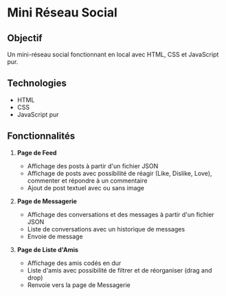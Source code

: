# Mini Réseau Social

## Objectif
Un mini-réseau social fonctionnant en local avec HTML, CSS et JavaScript pur.  

## Technologies
- HTML
- CSS
- JavaScript pur

## Fonctionnalités
1. **Page de Feed**
   - Affichage des posts à partir d'un fichier JSON
   - Affichage de posts avec possibilité de réagir (Like, Dislike, Love), commenter et répondre à un commentaire
   - Ajout de post textuel avec ou sans image


2. **Page de Messagerie**
   - Affichage des conversations et des messages à partir d'un fichier JSON
   - Liste de conversations avec un historique de messages
   - Envoie de message


3. **Page de Liste d'Amis**
   - Affichage des amis codés en dur
   - Liste d'amis avec possibilité de filtrer et de réorganiser (drag and drop)
   - Renvoie vers la page de Messagerie